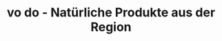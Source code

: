 ---
title: "vo do - Natürliche Produkte aus der Region"
url: /eptingen/vo-do-natuerliche-produkte-aus-der-region/
shop: Hofladen
---